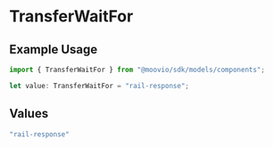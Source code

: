 # TransferWaitFor

## Example Usage

```typescript
import { TransferWaitFor } from "@moovio/sdk/models/components";

let value: TransferWaitFor = "rail-response";
```

## Values

```typescript
"rail-response"
```